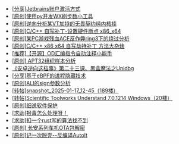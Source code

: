 + [[分享]Jetbrains账户激活方式](https://bbs.kanxue.com/thread-284298.htm)
+ [[原创]使用py开发WX刷步数小工具](https://bbs.kanxue.com/thread-284858.htm)
+ [[原创]逆向分析某VT加持的无畏契约纯内核挂](https://bbs.kanxue.com/thread-281181.htm)
+ [[原创]C/C++ 自写补丁-设置硬件断点 x86_x64](https://bbs.kanxue.com/thread-283839.htm)
+ [[原创]某PC游戏残血ACE反作弊ring3下的绕过分析](https://bbs.kanxue.com/thread-284667.htm)
+ [[原创]C/C++ x86 x64 自写劫持补丁 方法大杂烩](https://bbs.kanxue.com/thread-282745.htm)
+ [[推荐]【开源】OD汇编指令自动注释小能手](https://bbs.kanxue.com/thread-284663.htm)
+ [[原创]  APT32组织样本分析](https://bbs.kanxue.com/thread-271819.htm)
+ [《安卓逆向这档事》第二十三课、黑盒魔法之Unidbg](https://bbs.kanxue.com/thread-285073.htm)
+ [[分享]基于eBPF的进程隐藏技术](https://bbs.kanxue.com/thread-285280.htm)
+ [[原创]ALI的sign参数分析](https://bbs.kanxue.com/thread-284292.htm)
+ [[转帖]snapshot_2025-01-17_12-45（189楼）](https://bbs.kanxue.com/thread-270207.htm)
+ [[转帖]Scientific Toolworks Understand 7.0.1214 Windows（20楼）](https://bbs.kanxue.com/thread-280018.htm)
+ [[原创]细说软件保护](https://bbs.kanxue.com/thread-284629.htm)
+ [[求助]报毒怎么处理呀！](https://bbs.kanxue.com/thread-284948.htm)
+ [[求助]扣一个rust写的算法找不到](https://bbs.kanxue.com/thread-285281.htm)
+ [[原创]  长安系列车机OTA包解密](https://bbs.kanxue.com/thread-285256.htm)
+ [[原创]记一次脱壳--反编译AutoIt](https://bbs.kanxue.com/thread-285274.htm)

